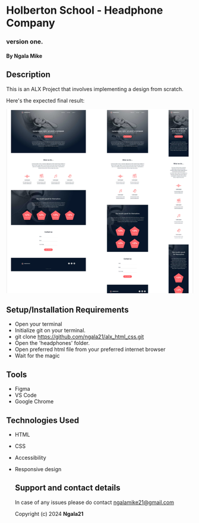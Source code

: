 # Holberton School - Headphone Company

### version one.

#### By **Ngala Mike**

## Description

This is an ALX Project that involves implementing a design from scratch.

Here's the expected final result:

![screenshot](./holberton.png)

## Setup/Installation Requirements

- Open your terminal 
- Initialize git on your terminal.
- git clone <https://github.com/ngala21/alx_html_css.git>
- Open the 'headphones' folder.
- Open preferred html file from your preferred internet browser
- Wait for the magic 

## Tools
- Figma
- VS Code
- Google Chrome

## Technologies Used

- HTML
- CSS
- Accessibility
- Responsive design

  ## Support and contact details

  In case of any issues please do contact ngalamike21@gmail.com

  Copyright (c) 2024 **Ngala21**
